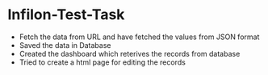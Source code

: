 # Infilon-Test-Task

* Fetch the data from URL and have fetched the values from JSON format
* Saved the data in Database
* Created the dashboard which reterives the records from database
* Tried to create a html page for editing the records
